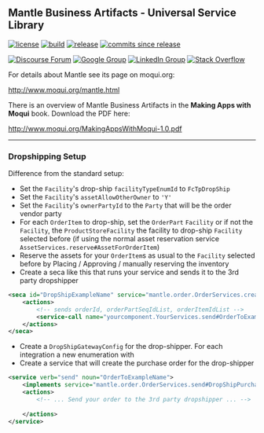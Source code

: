 ## Mantle Business Artifacts - Universal Service Library


[![license](http://img.shields.io/badge/license-CC0%201.0%20Universal-blue.svg)](https://github.com/moqui/mantle-usl/blob/master/LICENSE.md)
[![build](https://travis-ci.org/moqui/mantle-usl.svg)](https://travis-ci.org/moqui/mantle-usl)
[![release](http://img.shields.io/github/release/moqui/mantle-usl.svg)](https://github.com/moqui/mantle-usl/releases)
[![commits since release](http://img.shields.io/github/commits-since/moqui/mantle-usl/v2.2.0.svg)](https://github.com/moqui/mantle-usl/commits/master)

[![Discourse Forum](https://img.shields.io/badge/moqui%20forum-discourse-blue.svg)](https://forum.moqui.org)
[![Google Group](https://img.shields.io/badge/google%20group-moqui-blue.svg)](https://groups.google.com/d/forum/moqui)
[![LinkedIn Group](https://img.shields.io/badge/linked%20in%20group-moqui-blue.svg)](https://www.linkedin.com/groups/4640689)
[![Stack Overflow](https://img.shields.io/badge/stack%20overflow-moqui-blue.svg)](http://stackoverflow.com/questions/tagged/moqui)

For details about Mantle see its page on moqui.org:

<http://www.moqui.org/mantle.html>

There is an overview of Mantle Business Artifacts in the **Making Apps with Moqui** book. Download the PDF here:

<http://www.moqui.org/MakingAppsWithMoqui-1.0.pdf>

---

### Dropshipping Setup
Difference from the standard setup:
- Set the `Facility`'s drop-ship `facilityTypeEnumId` to `FcTpDropShip`
- Set the `Facility`'s `assetAllowOtherOwner` to `'Y'`
- Set the `Facility`'s `ownerPartyId` to the `Party` that will be the order vendor party
- For each `OrderItem` to drop-ship, set the `OrderPart` `Facility` or if not the `Facility`, the `ProductStoreFacility` the facility to drop-ship `Facility` selected before (if using the normal asset reservation service `AssetServices.reserve#AssetForOrderItem`)
- Reserve the assets for your `OrderItem`s as usual to the `Facility` selected before by Placing / Approving / manually reserving the inventory
- Create a seca like this that runs your service and sends it to the 3rd party dropshipper
```xml
<seca id="DropShipExampleName" service="mantle.order.OrderServices.create#DropShipPurchaseOrder" when="tx-commit">
    <actions>
        <!-- sends orderId, orderPartSeqIdList, orderItemIdList -->
        <service-call name="yourcomponent.YourServices.send#OrderToExampleName" in-map="context"/>
    </actions>
</seca>
```
- Create a `DropShipGatewayConfig` for the drop-shipper. For each integration a new enumeration with 
- Create a service that will create the purchase order for the drop-shipper
```xml
<service verb="send" noun="OrderToExampleName">
    <implements service="mantle.order.OrderServices.send#DropShipPurchaseOrderPart"/>
    <actions>
        <!-- ... Send your order to the 3rd party dropshipper ... -->
        
    </actions>
</service>
```
